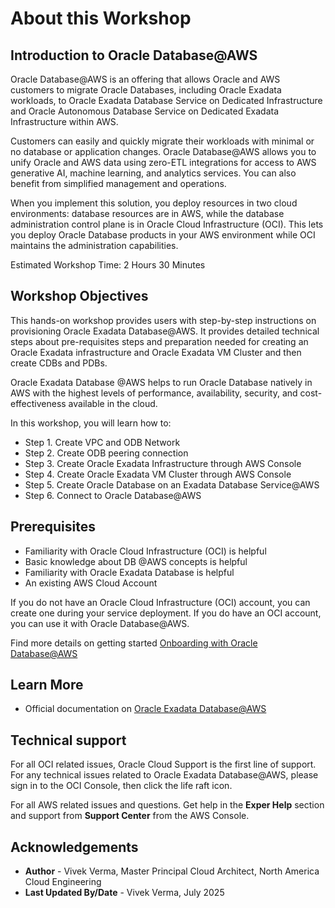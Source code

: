 # About this Workshop

## Introduction to Oracle Database@AWS

Oracle Database@AWS is an offering that allows Oracle and AWS customers to migrate Oracle Databases, including Oracle Exadata workloads, to Oracle Exadata Database Service on Dedicated Infrastructure and Oracle Autonomous Database Service on Dedicated Exadata Infrastructure within AWS. 

Customers can easily and quickly migrate their workloads with minimal or no database or application changes. Oracle Database@AWS allows you to unify Oracle and AWS data using zero-ETL integrations for access to AWS generative AI, machine learning, and analytics services. You can also benefit from simplified management and operations.

When you implement this solution, you deploy resources in two cloud environments: database resources are in AWS, while the database administration control plane is in Oracle Cloud Infrastructure (OCI). This lets you deploy Oracle Database products in your AWS environment while OCI maintains the administration capabilities.

Estimated Workshop Time: 2 Hours 30 Minutes

## Workshop Objectives

This hands-on workshop provides users with step-by-step instructions on provisioning Oracle Exadata Database@AWS. It provides detailed technical steps about pre-requisites steps and preparation needed for creating an Oracle Exadata infrastructure and Oracle Exadata VM Cluster and then create CDBs and PDBs. 

Oracle Exadata Database @AWS helps to run Oracle Database natively in AWS with the highest levels of performance, availability, security, and cost-effectiveness available in the cloud.

In this workshop, you will learn how to:

* Step 1. Create VPC and ODB Network
* Step 2. Create ODB peering connection
* Step 3. Create Oracle Exadata Infrastructure through AWS Console
* Step 4. Create Oracle Exadata VM Cluster through AWS Console
* Step 5. Create Oracle Database on an Exadata Database Service@AWS
* Step 6. Connect to Oracle Database@AWS

## Prerequisites

* Familiarity with Oracle Cloud Infrastructure (OCI) is helpful
* Basic knowledge about DB @AWS concepts is helpful
* Familiarity with Oracle  Exadata Database is helpful
* An existing AWS Cloud Account

If you do not have an Oracle Cloud Infrastructure (OCI) account, you can create one during your service deployment. If you do have an OCI account, you can use it with Oracle Database@AWS.

Find more details on getting started [Onboarding with Oracle Database@AWS](https://docs.oracle.com/en-us/iaas/Content/database-at-aws/oaaws-onboard.htm)

## Learn More

* Official documentation on [Oracle Exadata Database@AWS](https://docs.oracle.com/en-us/iaas/Content/database-at-aws/oaaws.htm)

## Technical support

For all OCI related issues, Oracle Cloud Support is the first line of support. For any technical issues related to Oracle Exadata Database@AWS, please sign in to the OCI Console, then click the life raft icon.

For all AWS related issues and questions. Get help in the **Exper Help** section and support from **Support Center** from the AWS Console.

## Acknowledgements

* **Author** - Vivek Verma, Master Principal Cloud Architect, North America Cloud Engineering
* **Last Updated By/Date** - Vivek Verma, July 2025
